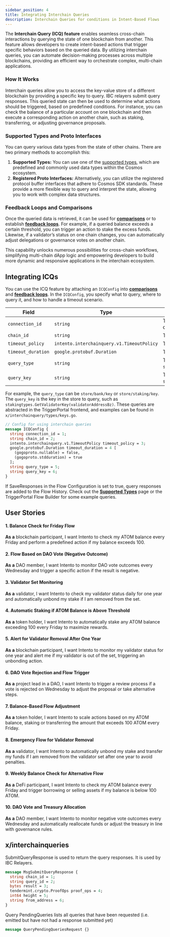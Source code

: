 ```yaml
---
sidebar_position: 4
title: Integrating Interchain Queries
description: Interchain Queries for conditions in Intent-Based Flows
---
```


The **Interchain Query (ICQ) feature** enables seamless cross-chain interactions by querying the state of one blockchain from another. This feature allows developers to create intent-based actions that trigger specific behaviors based on the queried data. By utilizing interchain queries, you can automate decision-making processes across multiple blockchains, providing an efficient way to orchestrate complex, multi-chain applications.

### How It Works

Interchain queries allow you to access the key-value store of a different blockchain by providing a specific key to query. IBC relayers submit query responses. This queried state can then be used to determine what actions should be triggered, based on predefined conditions. For instance, you can check the balance of a particular account on one blockchain and then execute a corresponding action on another chain, such as staking, transferring, or adjusting governance proposals.

### Supported Types and Proto Interfaces

You can query various data types from the state of other chains. There are two primary methods to accomplish this:

1. **Supported Types:** You can use one of the [supported types](./../module/supported_types.md), which are predefined and commonly used data types within the Cosmos ecosystem.
2. **Registered Proto Interfaces:** Alternatively, you can utilize the registered protocol buffer interfaces that adhere to Cosmos SDK standards. These provide a more flexible way to query and interpret the state, allowing you to work with complex data structures.

### Feedback Loops and Comparisons

Once the queried data is retrieved, it can be used for [**comparisons**](./conditions.md#comparison-operators) or to establish [**feedback loops**](./conditions.md#feedback-loops). For example, if a queried balance exceeds a certain threshold, you can trigger an action to stake the excess funds. Likewise, if a validator’s status on one chain changes, you can automatically adjust delegations or governance votes on another chain.

This capability unlocks numerous possibilities for cross-chain workflows, simplifying multi-chain dApp logic and empowering developers to build more dynamic and responsive applications in the interchain ecosystem.

## Integrating ICQs

You can use the ICQ feature by attaching an `ICQConfig` into [**comparisons**](./conditions.md#comparisons) and [**feedback loops**](./conditions.md#feedback-loops). In the `ICQConfig`, you specify what to query, where to query it, and how to handle a timeout scenario.

| Field              | Type                                       | Description                                                                               |
| ------------------ | ------------------------------------------ | ----------------------------------------------------------------------------------------- |
| `connection_id`    | `string`                                   | The ID of the connection to use for the interchain query.                                 |
| `chain_id`         | `string`                                   | The ID of the blockchain to query.                                                        |
| `timeout_policy`   | `intento.interchainquery.v1.TimeoutPolicy` | The policy to apply when a timeout occurs.                                                |
| `timeout_duration` | `google.protobuf.Duration`                 | The duration to wait before a timeout is triggered.                                       |
| `query_type`       | `string`                                   | The type of query to perform (e.g., `store/bank/key`, `store/staking/key`).               |
| `query_key`        | `string`                                   | The key in the store to query (e.g., `stakingtypes.GetValidatorKey(validatorAddressBz)`). |

For example, the `query_type` can be `store/bank/key` or `store/staking/key`. The `query_key` is the key in the store to query, such as `stakingtypes.GetValidatorKey(validatorAddressBz)`. These queries are abstracted in the TriggerPortal frontend, and examples can be found in `x/interchainquery/types/keys.go`.

```proto
// Config for using interchain queries
message ICQConfig {
  string connection_id = 1;
  string chain_id = 2;
  intento.interchainquery.v1.TimeoutPolicy timeout_policy = 3;
  google.protobuf.Duration timeout_duration = 4 [
    (gogoproto.nullable) = false,
    (gogoproto.stdduration) = true
  ];
  string query_type = 5;
  string query_key = 6;
}
```

If SaveResponses in the Flow Configuration is set to true, query responses are added to the Flow History. Check out the [**Supported Types**](./../module/supported_types.md) page or the TriggerPortal Flow Builder for some example queries.

## User Stories

#### 1. Balance Check for Friday Flow

**As a** blockchain participant, I want Intento to check my ATOM balance every Friday and perform a predefined action if my balance exceeds 100.

#### 2. Flow Based on DAO Vote (Negative Outcome)

**As a** DAO member, I want Intento to monitor DAO vote outcomes every Wednesday and trigger a specific action if the result is negative.

#### 3. Validator Set Monitoring

**As a** validator, I want Intento to check my validator status daily for one year and automatically unbond my stake if I am removed from the set.

#### 4. Automatic Staking if ATOM Balance is Above Threshold

**As a** token holder, I want Intento to automatically stake any ATOM balance exceeding 100 every Friday to maximize rewards.

#### 5. Alert for Validator Removal After One Year

**As a** blockchain participant, I want Intento to monitor my validator status for one year and alert me if my validator is out of the set, triggering an unbonding action.

#### 6. DAO Vote Rejection and Flow Trigger

**As a** project lead in a DAO, I want Intento to trigger a review process if a vote is rejected on Wednesday to adjust the proposal or take alternative steps.

#### 7. Balance-Based Flow Adjustment

**As a** token holder, I want Intento to scale actions based on my ATOM balance, staking or transferring the amount that exceeds 100 ATOM every Friday.

#### 8. Emergency Flow for Validator Removal

**As a** validator, I want Intento to automatically unbond my stake and transfer my funds if I am removed from the validator set after one year to avoid penalties.

#### 9. Weekly Balance Check for Alternative Flow

**As a** DeFi participant, I want Intento to check my ATOM balance every Friday and trigger borrowing or selling assets if my balance is below 100 ATOM.

#### 10. DAO Vote and Treasury Allocation

**As a** DAO member, I want Intento to monitor negative vote outcomes every Wednesday and automatically reallocate funds or adjust the treasury in line with governance rules.

## x/interchainqueries

SubmitQueryResponse is used to return the query responses. It is used by IBC Relayers.

```protobuf
message MsgSubmitQueryResponse {
  string chain_id = 1;
  string query_id = 2;
  bytes result = 3;
  tendermint.crypto.ProofOps proof_ops = 4;
  int64 height = 5;
  string from_address = 6;
}
```

Query PendingQueries lists all queries that have been requested (i.e. emitted but have not had a response submitted yet)

```protobuf
message QueryPendingQueriesRequest {}
```
